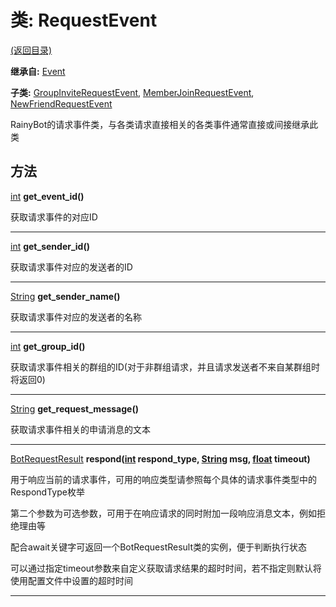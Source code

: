 # 类: RequestEvent  
[(返回目录)](README.md)  
  
**继承自:** [Event](Event.md)  
  
**子类:** [GroupInviteRequestEvent](GroupInviteRequestEvent.md), [MemberJoinRequestEvent](MemberJoinRequestEvent.md), [NewFriendRequestEvent](NewFriendRequestEvent.md)  
  
RainyBot的请求事件类，与各类请求直接相关的各类事件通常直接或间接继承此类  
  
## 方法 
  
[int](https://docs.godotengine.org/en/latest/classes/class_int.html) **get_event_id()**  
  
获取请求事件的对应ID  
  
---  
  
[int](https://docs.godotengine.org/en/latest/classes/class_int.html) **get_sender_id()**  
  
获取请求事件对应的发送者的ID  
  
---  
  
[String](https://docs.godotengine.org/en/latest/classes/class_string.html) **get_sender_name()**  
  
获取请求事件对应的发送者的名称  
  
---  
  
[int](https://docs.godotengine.org/en/latest/classes/class_int.html) **get_group_id()**  
  
获取请求事件相关的群组的ID(对于非群组请求，并且请求发送者不来自某群组时将返回0)  
  
---  
  
[String](https://docs.godotengine.org/en/latest/classes/class_string.html) **get_request_message()**  
  
获取请求事件相关的申请消息的文本  
  
---  
  
[BotRequestResult](BotRequestResult.md) **respond([int](https://docs.godotengine.org/en/latest/classes/class_int.html) respond_type, [String](https://docs.godotengine.org/en/latest/classes/class_string.html) msg, [float](https://docs.godotengine.org/en/latest/classes/class_float.html) timeout)**  
  
用于响应当前的请求事件，可用的响应类型请参照每个具体的请求事件类型中的RespondType枚举   
  
第二个参数为可选参数，可用于在响应请求的同时附加一段响应消息文本，例如拒绝理由等   
  
配合await关键字可返回一个BotRequestResult类的实例，便于判断执行状态   
  
可以通过指定timeout参数来自定义获取请求结果的超时时间，若不指定则默认将使用配置文件中设置的超时时间  
  
---  
  

